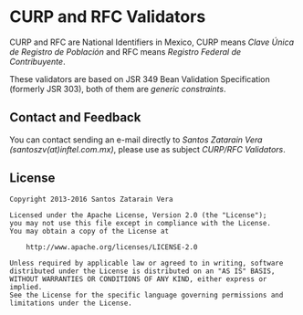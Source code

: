 CURP and RFC Validators
=======================

CURP and RFC are National Identifiers in Mexico, CURP means *Clave Única
de Registro de Población* and RFC means *Registro Federal de Contribuyente*.

These validators are based on JSR 349 Bean Validation Specification
(formerly JSR 303), both of them are *generic constraints*.

Contact and Feedback
--------------------

You can contact sending an e-mail directly to *Santos Zatarain Vera (santoszv(at)inftel.com.mx)*,
please use as subject *CURP/RFC Validators*.

License
-------

    Copyright 2013-2016 Santos Zatarain Vera

    Licensed under the Apache License, Version 2.0 (the "License");
    you may not use this file except in compliance with the License.
    You may obtain a copy of the License at

        http://www.apache.org/licenses/LICENSE-2.0

    Unless required by applicable law or agreed to in writing, software
    distributed under the License is distributed on an "AS IS" BASIS,
    WITHOUT WARRANTIES OR CONDITIONS OF ANY KIND, either express or implied.
    See the License for the specific language governing permissions and
    limitations under the License.
